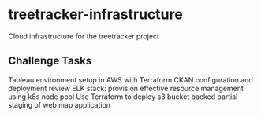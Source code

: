 # treetracker-infrastructure

Cloud infrastructure for the treetracker project

## Challenge Tasks

Tableau environment setup in AWS with Terraform
CKAN configuration and deployment review
ELK stack: provision effective resource management using k8s node pool
Use Terraform to deploy s3 bucket backed partial staging of web map application
